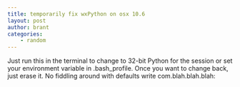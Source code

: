 ```yaml
---
title: temporarily fix wxPython on osx 10.6
layout: post
author: brant
categories:
    - random
---
```


Just run this in the terminal to change to 32-bit Python for the session or set your environment variable in .bash_profile.  Once you want to change back, just erase it.  No fiddling around with defaults write com.blah.blah.blah:

<script src="http://gist.github.com/262879.js?file=gistfile1.sh"></script>
